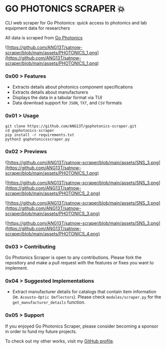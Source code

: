 # GO PHOTONICS SCRAPER 💥

CLI web scraper for Go Photonics: quick access to photonics and lab equipment data for researchers 

All data is scraped from [Go Photonics](https://www.gophotonics.com/)

![https://github.com/ANG13T/satnow-scraper/blob/main/assets/PHOTONICS_1.png](https://github.com/ANG13T/satnow-scraper/blob/main/assets/PHOTONICS_1.png)

### 0x00 > Features
- Extracts details about photonics component specifications
- Extracts details about manufacturers
- Displays the data in a tabular format via TUI
- Data download support for `JSON`, `TXT`, and `CSV` formats

### 0x01 > Usage
```
git clone https://github.com/ANG13T/gophotonics-scraper.git
cd gophotonics-scraper
pip install -r requirements.txt
python3 gophotonicsscraper.py
```

### 0x02 > Previews

![https://github.com/ANG13T/satnow-scraper/blob/main/assets/SNS_3.png](https://github.com/ANG13T/satnow-scraper/blob/main/assets/PHOTONICS_1.png)

![https://github.com/ANG13T/satnow-scraper/blob/main/assets/SNS_3.png](https://github.com/ANG13T/satnow-scraper/blob/main/assets/PHOTONICS_2.png)

![https://github.com/ANG13T/satnow-scraper/blob/main/assets/SNS_3.png](https://github.com/ANG13T/satnow-scraper/blob/main/assets/PHOTONICS_3.png)

![https://github.com/ANG13T/satnow-scraper/blob/main/assets/SNS_3.png](https://github.com/ANG13T/satnow-scraper/blob/main/assets/PHOTONICS_4.png)

### 0x03 > Contributing 
Go Photonics Scraper is open to any contributions. Please fork the repository and make a pull request with the features or fixes you want to implement.

### 0x04 > Suggested Implementations
- Extract manufacturer details for catalogs that contain item information (ie. `Acousto-Optic Deflectors`). Please check `modules/scraper.py` for the `get_manufacturer_details` function.

### 0x05 > Support 
If you enjoyed Go Photonics Scraper, please consider becoming a sponsor in order to fund my future projects.

To check out my other works, visit my [GitHub profile](github.com/ANG13T).